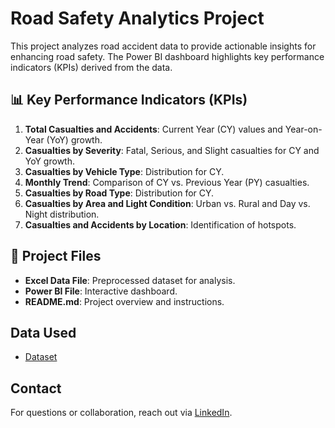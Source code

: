 # Road Safety Analytics Project

This project analyzes road accident data to provide actionable insights for enhancing road safety. The Power BI dashboard highlights key performance indicators (KPIs) derived from the data.

## 📊 Key Performance Indicators (KPIs)

1. **Total Casualties and Accidents**: Current Year (CY) values and Year-on-Year (YoY) growth.
2. **Casualties by Severity**: Fatal, Serious, and Slight casualties for CY and YoY growth.
3. **Casualties by Vehicle Type**: Distribution for CY.
4. **Monthly Trend**: Comparison of CY vs. Previous Year (PY) casualties.
5. **Casualties by Road Type**: Distribution for CY.
6. **Casualties by Area and Light Condition**: Urban vs. Rural and Day vs. Night distribution.
7. **Casualties and Accidents by Location**: Identification of hotspots.

## 📂 Project Files
- **Excel Data File**: Preprocessed dataset for analysis.
- **Power BI File**: Interactive dashboard.
- **README.md**: Project overview and instructions.

## Data Used  
- <a href="https://github.com/NikhilChoudhary-93/Road-Safety-Analytics-Project/blob/main/Road%20Accident%20Data.csv">Dataset</a>

## Contact  
For questions or collaboration, reach out via [LinkedIn](https://www.linkedin.com/in/nikhil-choudhary-6163a8263/).

